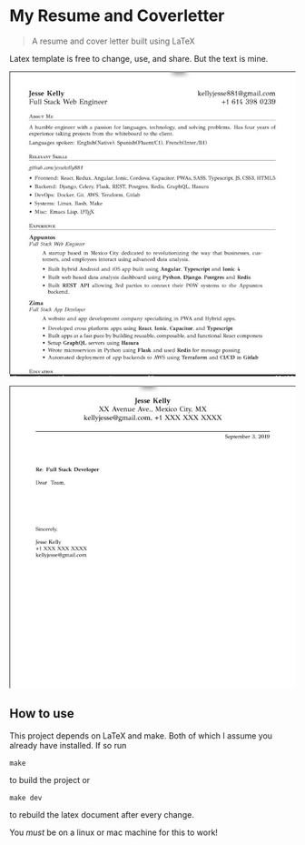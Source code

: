 # My Resume and Coverletter
> A resume and cover letter built using LaTeX

Latex template is free to change, use, and share. But the text is mine.

![Resume](resume.jpg?raw=true "Resume Screenshot")

![Cover Letter](cover.jpg?raw=true "Cover Letter Screenshot")


## How to use

This project depends on LaTeX and make. Both of which I assume you already have installed. If so run

```
make
```

to build the project or

```
make dev
```

to rebuild the latex document after every change.

You *must* be on a linux or mac machine for this to work!
